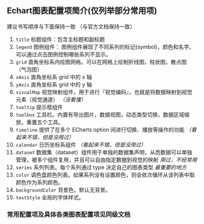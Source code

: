 ## Echart图表配置项简介(仅列举部分常用项)

建议书写顺序与下面保持一致 （与官方文档保持一致）
1. `title` 标题组件：包含主标题和副标题
2. `legend` 图例组件： 图例组件展现了不同系列的标记(symbol)，颜色和名字。可以通过点击图例控制哪些系列不显示。
3. `grid` 直角坐标系内绘图网格。可以在网格上绘制折线图，柱状图，散点图（气泡图）
4. `xAxis` 直角坐标系 grid 中的 x 轴
5. `yAxis` 直角坐标系 grid 中的 y 轴
6. `visualMap` 视觉映射组件，用于进行『视觉编码』，也就是将数据映射到视觉元素（视觉通道） *（没看懂）*
7. `tooltip` 提示框组件
8. `toolbox` 工具栏。内置有导出图片，数据视图，动态类型切换，数据区域缩放，重置五个工具。
9. `timeline` 提供了在多个 ECharts option 间进行切换、播放等操作的功能 *（看起来不错，但是没用过）*
10. `calendar` 日历坐标系组件 *（看起来不错，但是没用过）*
11. `dataset` 数据集（dataset）组件用于单独的数据集声明，从而数据可以单独管理，被多个组件复用，并且可以自由指定数据到视觉的映射 *用过，不经常用*
12. `series` 系列列表。每个系列通过 type 决定自己的图表类型  *最重要的地方*
13. `color` 调色盘颜色列表。如果系列没有设置颜色，则会依次循环从该列表中取颜色作为系列颜色。
14. `backgroundColor` 背景色，默认无背景。
15. `textStyle` 全局的字体样式。

### 常用配置项及具体各类图表配置项见同级文档
